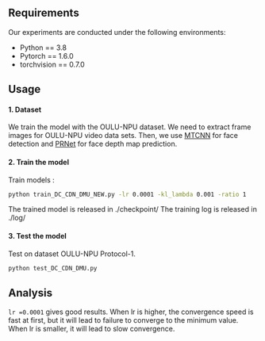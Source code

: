 ## Requirements
Our experiments are conducted under the following environments:

- Python == 3.8
- Pytorch == 1.6.0
- torchvision == 0.7.0
## Usage
#### 1. Dataset
We train the model with the OULU-NPU dataset. We need to extract frame images for  OULU-NPU video data sets. Then, we use [MTCNN](https://github.com/ipazc/mtcnn) for face detection and [PRNet](https://github.com/YadiraF/PRNet) for face depth map prediction. 
#### 2. Train the model
Train models :
```bash
python train_DC_CDN_DMU_NEW.py -lr 0.0001 -kl_lambda 0.001 -ratio 1
```
The trained model is released in ./checkpoint/
The training log is released in ./log/
 
#### 3. Test the model
Test on dataset OULU-NPU Protocol-1.
```bash
python test_DC_CDN_DMU.py
```
## Analysis

```lr =0.0001``` gives good results.
When lr is higher, the convergence speed is fast at first, but it will lead to failure to converge to the minimum value.
When lr is smaller, it will lead to slow convergence.





 
